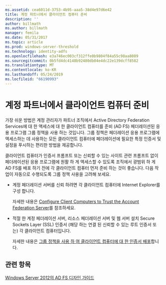 ```yaml
---
ms.assetid: cea6011d-3753-4b95-aaa5-38d4e97d6e42
title: 계정 파트너에서 클라이언트 컴퓨터 준비
description: ''
author: billmath
ms.author: billmath
manager: femila
ms.date: 05/31/2017
ms.topic: article
ms.prod: windows-server-threshold
ms.technology: identity-adfs
ms.openlocfilehash: e3a746ec003cf312ffe0b9804f84a55c98aa8089
ms.sourcegitcommit: 0b5fd4dc4148b92480db04e4dc22e139dcff8582
ms.translationtype: MT
ms.contentlocale: ko-KR
ms.lasthandoff: 05/24/2019
ms.locfileid: "66190993"
---
```

# <a name="prepare-client-computers-in-the-account-partner"></a>계정 파트너에서 클라이언트 컴퓨터 준비

가장 쉬운 방법은 계정 관리자가 파트너 조직에서 Active Directory Federation Services에 대 한 액세스에 대 한 클라이언트 컴퓨터를 준비 \(AD FS\) 페더레이션된 응용 프로그램 그룹 정책을 사용 하는 것입니다. 그룹 정책은 페더레이션 응용 프로그램에 액세스하는 데 사용하는 모든 클라이언트 컴퓨터에 페더레이션에 필요한 특정 인증서 및 설정을 푸시하는 편리한 방법을 제공합니다.  
  
클라이언트 컴퓨터가 인증서 프롬프트 또는 신뢰할 수 있는 사이트 관련 프롬프트 없이 페더레이션된 응용 프로그램에 원활 하 게 액세스할 수 있도록 조직에서 광범위 하 게 AD FS를 배포 하기 전에 각 클라이언트 컴퓨터 먼저 준비 하는 것이 좋습니다. 다음 작업이 자동으로 수행되도록 그룹 정책 사용을 고려해 보세요.  
  
-   계정 페더레이션 서버를 신뢰 하려면 각 클라이언트 컴퓨터에 Internet Explorer를 구성 합니다.  
  
    자세한 내용은 [Configure Client Computers to Trust the Account Federation Server](../../ad-fs/deployment/Configure-Client-Computers-to-Trust-the-Account-Federation-Server.md)를 참조하세요.  
  
-   적절 한 계정 페더레이션 서버, 리소스 페더레이션 서버 및 웹 서버 설치 Secure Sockets Layer \(SSL\) 인증서 \(해당 하는 연결 된 신뢰할 수 있는 루트 인증서 또는\) 각 클라이언트 컴퓨터입니다.  
  
    자세한 내용은 [그룹 정책을 사용 하 여 클라이언트 컴퓨터에 대 한 인증서 배포](../../ad-fs/deployment/Distribute-Certificates-to-Client-Computers-by-Using-Group-Policy.md)합니다.  
  

## <a name="see-also"></a>관련 항목
[Windows Server 2012의 AD FS 디자인 가이드](AD-FS-Design-Guide-in-Windows-Server-2012.md)

